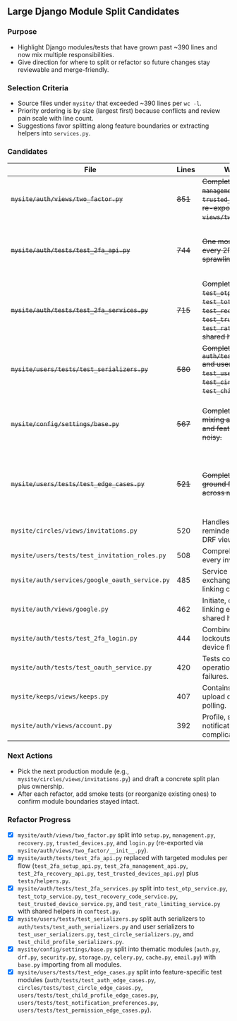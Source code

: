 ## Large Django Module Split Candidates

### Purpose
- Highlight Django modules/tests that have grown past ~390 lines and now mix multiple responsibilities.
- Give direction for where to split or refactor so future changes stay reviewable and merge-friendly.

### Selection Criteria
- Source files under `mysite/` that exceeded ~390 lines per `wc -l`.
- Priority ordering is by size (largest first) because conflicts and review pain scale with line count.
- Suggestions favor splitting along feature boundaries or extracting helpers into `services.py`.

### Candidates

| File | Lines | Why It Feels Overgrown | Suggested Refactor |
| --- | --- | --- | --- |
| ~~`mysite/auth/views/two_factor.py`~~ | ~~851~~ | ~~Completed: split into `setup.py`, `management.py`, `recovery.py`, `trusted_devices.py`, and `login.py` (all re-exported from `views/two_factor/__init__.py`).~~ | ~~Completed: split into `setup.py`, `management.py`, `recovery.py`, `trusted_devices.py`, and `login.py` (all re-exported from `views/two_factor/__init__.py`).~~ |
| ~~`mysite/auth/tests/test_2fa_api.py`~~ | ~~744~~ | ~~One monolithic test module covering every 2FA API permutation with sprawling fixtures.~~ | ~~Completed: replaced with `test_2fa_setup_api.py`, `test_2fa_management_api.py`, `test_2fa_recovery_api.py`, and `test_trusted_devices_api.py` plus a shared helper.~~ |
| ~~`mysite/auth/tests/test_2fa_services.py`~~ | ~~715~~ | ~~Completed: split into `test_otp_service.py`, `test_totp_service.py`, `test_recovery_code_service.py`, `test_trusted_device_service.py`, and `test_rate_limiting_service.py` with shared helpers in `conftest.py`.~~ | ~~Completed: split into `test_otp_service.py`, `test_totp_service.py`, `test_recovery_code_service.py`, `test_trusted_device_service.py`, and `test_rate_limiting_service.py` with shared helpers in `conftest.py`.~~ |
| ~~`mysite/users/tests/test_serializers.py`~~ | ~~580~~ | ~~Completed: split auth serializers to `auth/tests/test_auth_serializers.py` and user serializers to `test_user_serializers.py`, `test_circle_serializers.py`, and `test_child_profile_serializers.py`.~~ | ~~Completed: split auth serializers to `auth/tests/test_auth_serializers.py` and user serializers to `test_user_serializers.py`, `test_circle_serializers.py`, and `test_child_profile_serializers.py`.~~ |
| ~~`mysite/config/settings/base.py`~~ | ~~567~~ | ~~Completed: Core settings file was mixing auth, storage, Celery, DRF, and feature toggles, making merges noisy.~~ | ~~Completed: Extracted thematic settings modules (`settings/auth.py`, `settings/drf.py`, `settings/security.py`, `settings/storage.py`, `settings/celery.py`, `settings/cache.py`, `settings/email.py`) and imported them in `base.py`.~~ |
| ~~`mysite/users/tests/test_edge_cases.py`~~ | ~~521~~ | ~~Completed: Was acting as a dumping ground for diverse edge scenarios across multiple domains.~~ | ~~Completed: Relocated tests to feature-specific modules: `auth/tests/test_auth_edge_cases.py`, `circles/tests/test_circle_edge_cases.py`, `users/tests/test_child_profile_edge_cases.py`, `users/tests/test_notification_preferences.py`, and `users/tests/test_permission_edge_cases.py`.~~ |
| `mysite/circles/views/invitations.py` | 520 | Handles request, acceptance, reminders, and admin flows in one DRF view module. | Introduce viewsets per action (`request`, `accept`, `admin`) or split by user role while moving shared logic into `services/invitations.py`. |
| `mysite/users/tests/test_invitation_roles.py` | 508 | Comprehensive but dense tests for every invitation role transition. | Divide by role type or state machine phase, and keep reusable scenario builders in fixtures. |
| `mysite/auth/services/google_oauth_service.py` | 485 | Service mixes PKCE state, token exchange, profile sync, and account linking concerns. | Extract sub-services for state storage, Google API interaction, and linking/unlinking to contain complexity. |
| `mysite/auth/views/google.py` | 462 | Initiate, callback, error handling, and linking endpoints coexist, spreading shared helpers everywhere. | Move initiate/callback/link/unlink views into dedicated modules and reuse a `google_oauth/helpers.py`. |
| `mysite/auth/tests/test_2fa_login.py` | 444 | Combines happy-path login, lockouts, rate limits, and trusted-device flows. | Split into login success vs. lockout/rate-limit vs. trusted-device modules so regressions point to the right area. |
| `mysite/auth/tests/test_oauth_service.py` | 420 | Tests cover multiple providers and operations in one file, obscuring failures. | Separate per provider (Google, magic link) or per operation (initiate/callback/link) and dedupe fixtures. |
| `mysite/keeps/views/keeps.py` | 407 | Contains CRUD endpoints plus async upload orchestration and status polling. | Promote uploads/status endpoints into `views/uploads.py` and keep core CRUD logic in `views/keeps.py` or DRF viewsets. |
| `mysite/auth/views/account.py` | 392 | Profile, security, device, and notification settings are combined, complicating edits. | Break into `profile.py`, `security.py`, and `devices.py` modules while consolidating shared serializers/services. |

### Next Actions
- Pick the next production module (e.g., `mysite/circles/views/invitations.py`) and draft a concrete split plan plus ownership.
- After each refactor, add smoke tests (or reorganize existing ones) to confirm module boundaries stayed intact.

### Refactor Progress
- [x] `mysite/auth/views/two_factor.py` split into `setup.py`, `management.py`, `recovery.py`, `trusted_devices.py`, and `login.py` (re-exported via `mysite/auth/views/two_factor/__init__.py`).
- [x] `mysite/auth/tests/test_2fa_api.py` replaced with targeted modules per flow (`test_2fa_setup_api.py`, `test_2fa_management_api.py`, `test_2fa_recovery_api.py`, `test_trusted_devices_api.py`) plus `tests/helpers.py`.
- [x] `mysite/auth/tests/test_2fa_services.py` split into `test_otp_service.py`, `test_totp_service.py`, `test_recovery_code_service.py`, `test_trusted_device_service.py`, and `test_rate_limiting_service.py` with shared helpers in `conftest.py`.
- [x] `mysite/users/tests/test_serializers.py` split auth serializers to `auth/tests/test_auth_serializers.py` and user serializers to `test_user_serializers.py`, `test_circle_serializers.py`, and `test_child_profile_serializers.py`.
- [x] `mysite/config/settings/base.py` split into thematic modules (`auth.py`, `drf.py`, `security.py`, `storage.py`, `celery.py`, `cache.py`, `email.py`) with `base.py` importing from all modules.
- [x] `mysite/users/tests/test_edge_cases.py` split into feature-specific test modules (`auth/tests/test_auth_edge_cases.py`, `circles/tests/test_circle_edge_cases.py`, `users/tests/test_child_profile_edge_cases.py`, `users/tests/test_notification_preferences.py`, `users/tests/test_permission_edge_cases.py`).
